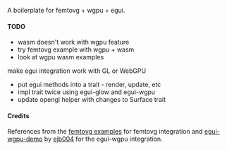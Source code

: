 A boilerplate for femtovg + wgpu + egui.

#### TODO
- wasm doesn't work with wgpu feature
- try femtovg example with wgpu + wasm
- look at wgpu wasm examples


make egui integration work with GL or WebGPU
- put egui methods into a trait - render, update, etc
- impl trait twice using egui-glow and egui-wgpu
- update opengl helper with changes to Surface trait

#### Credits

References from the [femtovg examples](https://github.com/femtovg/femtovg/tree/master/examples) for femtovg integration and [egui-wgpu-demo](https://github.com/ejb004/egui-wgpu-demo) by [ejb004](https://github.com/ejb004) for the egui-wgpu integration.
